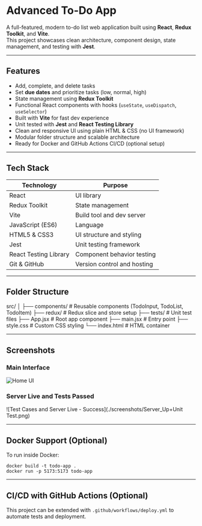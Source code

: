 # Advanced To-Do App

A full-featured, modern to-do list web application built using **React**, **Redux Toolkit**, and **Vite**.  
This project showcases clean architecture, component design, state management, and testing with **Jest**.

---

## Features

- Add, complete, and delete tasks
- Set **due dates** and prioritize tasks (low, normal, high)
- State management using **Redux Toolkit**
- Functional React components with hooks (`useState`, `useDispatch`, `useSelector`)
- Built with **Vite** for fast dev experience
- Unit tested with **Jest** and **React Testing Library**
- Clean and responsive UI using plain HTML & CSS (no UI framework)
- Modular folder structure and scalable architecture
- Ready for Docker and GitHub Actions CI/CD (optional setup)

---

## Tech Stack

| Technology        | Purpose                                |
|-------------------|-----------------------------------------|
| React             | UI library                              |
| Redux Toolkit     | State management                        |
| Vite              | Build tool and dev server               |
| JavaScript (ES6)  | Language                                |
| HTML5 & CSS3      | UI structure and styling                |
| Jest              | Unit testing framework                  |
| React Testing Library | Component behavior testing         |
| Git & GitHub      | Version control and hosting             |

---

## Folder Structure

src/
│
├── components/ # Reusable components (TodoInput, TodoList, TodoItem)
├── redux/ # Redux slice and store setup
├── tests/ # Unit test files
├── App.jsx # Root app component
├── main.jsx # Entry point
├── style.css # Custom CSS styling
└── index.html # HTML container

---

## Screenshots

### Main Interface
![Home UI](./screenshots/Main_interface.png)

### Server Live and Tests Passed
![Test Cases and Server Live - Success](./screenshots/Server_Up+Unit Test.png)

---

## Docker Support (Optional)

To run inside Docker:

```
docker build -t todo-app .
docker run -p 5173:5173 todo-app
```

---

## CI/CD with GitHub Actions (Optional)

This project can be extended with `.github/workflows/deploy.yml` to automate tests and deployment.
